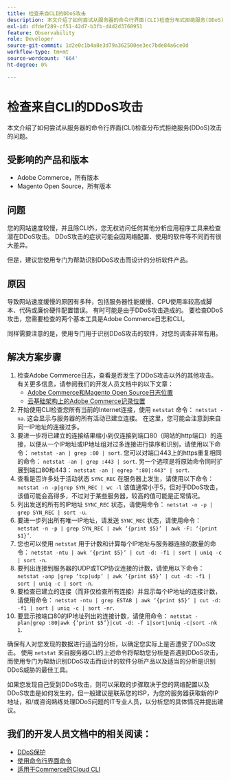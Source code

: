 ```yaml
---
title: 检查来自CLI的DDoS攻击
description: 本文介绍了如何尝试从服务器的命令行界面(CLI)检查分布式拒绝服务(DDoS)攻击的问题。
exl-id: dfdef289-cf51-42d7-b3fb-d4d2d3760951
feature: Observability
role: Developer
source-git-commit: 1d2e0c1b4a8e3d79a362500ee3ec7bde84a6ce0d
workflow-type: tm+mt
source-wordcount: '664'
ht-degree: 0%

---
```


# 检查来自CLI的DDoS攻击

本文介绍了如何尝试从服务器的命令行界面(CLI)检查分布式拒绝服务(DDoS)攻击的问题。

## 受影响的产品和版本

* Adobe Commerce，所有版本
* Magento Open Source，所有版本

## 问题

您的网站速度较慢，并且除CLI外，您无权访问任何其他分析应用程序工具来检查潜在DDoS攻击。 DDoS攻击的症状可能会因网络配置、使用的软件等不同而有很大差异。

但是，建议您使用专门为帮助识别DDoS攻击而设计的分析软件产品。

## 原因

导致网站速度缓慢的原因有多种，包括服务器性能缓慢、CPU使用率较高或脚本、代码或廉价硬件配置错误。 有时可能是由于DDoS攻击造成的。 要检查DDoS攻击，您需要检查的两个基本工具是Adobe Commerce日志和CLI。

同样需要注意的是，使用专门用于识别DDoS攻击的软件，对您的调查非常有用。

## 解决方案步骤

1. 检查Adobe Commerce日志，查看是否发生了DDoS攻击以外的其他攻击。 有关更多信息，请参阅我们的开发人员文档中的以下文章：
   * [Adobe Commerce和Magento Open Source日志位置](https://devdocs.magento.com/guides/v2.3/config-guide/cli/logging.html)
   * [云基础架构上的Adobe Commerce记录位置](https://devdocs.magento.com/guides/v2.3/cloud/trouble/environments-logs.html)
1. 开始使用CLI检查您所有当前的Internet连接，使用 `netstat` 命令： `netstat -na`. 这会显示与服务器的所有活动已建立连接。 在这里，您可能会注意到来自同一IP地址的连接过多。
1. 要进一步将已建立的连接结果缩小到仅连接到端口80（网站的http端口）的连接，以便从一个IP地址或IP地址组对过多连接进行排序和识别，请使用以下命令： `netstat -an | grep :80 | sort`. 您可以对端口443上的https重复相同的命令： `netstat -an | grep :443 | sort`. 另一个选项是将原始命令同时扩展到端口80和443： `netstat -an | egrep ":80|:443" | sort`.
1. 查看是否许多处于活动状态 `SYNC_REC` 在服务器上发生，请使用以下命令：     `netstat -n -p|grep SYN_REC | wc -l`     该值通常小于5，但对于DDoS攻击，该值可能会高得多，不过对于某些服务器，较高的值可能是正常情况。
1. 列出发送的所有的IP地址 `SYNC_REC` 状态，请使用命令： `netstat -n -p | grep SYN_REC | sort -u`.
1. 要进一步列出所有唯一IP地址，请发送 `SYNC_REC` 状态，请使用命令： `netstat -n -p | grep SYN_REC | awk ‘{print $5}’ | awk -F: ‘{print $1}’`.
1. 您也可以使用 `netstat` 用于计数和计算每个IP地址与服务器连接的数量的命令： `netstat -ntu | awk ‘{print $5}’ | cut -d: -f1 | sort | uniq -c | sort -n`.
1. 要列出连接到服务器的UDP或TCP协议连接的计数，请使用以下命令： `netstat -anp |grep ‘tcp|udp’ | awk ‘{print $5}’ | cut -d: -f1 | sort | uniq -c | sort -n`.
1. 要检查已建立的连接（而非仅检查所有连接）并显示每个IP地址的连接计数，请使用命令： `netstat -ntu | grep ESTAB | awk ‘{print $5}’ | cut -d: -f1 | sort | uniq -c | sort -nr`.
1. 要显示按端口80的IP地址列出的连接计数，请使用命令： `netstat -plan|grep :80|awk {‘print $5’}|cut -d: -f 1|sort|uniq -c|sort -nk 1`.

确保有人对您发现的数据进行适当的分析，以确定您实际上是否遭受了DDoS攻击。 使用 `netstat` 来自服务器CLI的上述命令将帮助您分析是否遇到DDoS攻击，而使用专门为帮助识别DDoS攻击而设计的软件分析产品以及适当的分析是识别DDoS威胁的最佳工具。

如果您发现自己受到DDoS攻击，则可以采取的步骤取决于您的网络配置以及DDoS攻击是如何发生的，但一般建议是联系您的ISP，为您的服务器获取新的IP地址，和/或咨询熟练处理DDoS问题的IT专业人员，以分析您的具体情况并提出建议。

## 我们的开发人员文档中的相关阅读：

* [DDoS保护](https://devdocs.magento.com/guides/v2.3/cloud/cdn/cloud-fastly.html#ddos-protection)
* [使用命令行界面命令](https://devdocs.magento.com/guides/v2.3/config-guide/deployment/pipeline/example/cli.html)
* [适用于Commerce的Cloud CLI](https://devdocs.magento.com/guides/v2.3/cloud/reference/cli-ref-topic.html)
